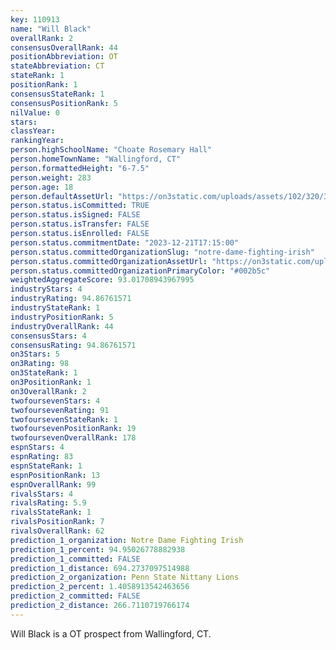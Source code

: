 ```yaml
---
key: 110913
name: "Will Black"
overallRank: 2
consensusOverallRank: 44
positionAbbreviation: OT
stateAbbreviation: CT
stateRank: 1
positionRank: 1
consensusStateRank: 1
consensusPositionRank: 5
nilValue: 0
stars: 
classYear: 
rankingYear: 
person.highSchoolName: "Choate Rosemary Hall"
person.homeTownName: "Wallingford, CT"
person.formattedHeight: "6-7.5"
person.weight: 283
person.age: 18
person.defaultAssetUrl: "https://on3static.com/uploads/assets/102/320/320102.jpg"
person.status.isCommitted: TRUE
person.status.isSigned: FALSE
person.status.isTransfer: FALSE
person.status.isEnrolled: FALSE
person.status.commitmentDate: "2023-12-21T17:15:00"
person.status.committedOrganizationSlug: "notre-dame-fighting-irish"
person.status.committedOrganizationAssetUrl: "https://on3static.com/uploads/assets/123/150/150123.svg"
person.status.committedOrganizationPrimaryColor: "#002b5c"
weightedAggregateScore: 93.01708943967995
industryStars: 4
industryRating: 94.86761571
industryStateRank: 1
industryPositionRank: 5
industryOverallRank: 44
consensusStars: 4
consensusRating: 94.86761571
on3Stars: 5
on3Rating: 98
on3StateRank: 1
on3PositionRank: 1
on3OverallRank: 2
twofoursevenStars: 4
twofoursevenRating: 91
twofoursevenStateRank: 1
twofoursevenPositionRank: 19
twofoursevenOverallRank: 178
espnStars: 4
espnRating: 83
espnStateRank: 1
espnPositionRank: 13
espnOverallRank: 99
rivalsStars: 4
rivalsRating: 5.9
rivalsStateRank: 1
rivalsPositionRank: 7
rivalsOverallRank: 62
prediction_1_organization: Notre Dame Fighting Irish
prediction_1_percent: 94.95026778882938
prediction_1_committed: FALSE
prediction_1_distance: 694.2737097514988
prediction_2_organization: Penn State Nittany Lions
prediction_2_percent: 1.4058913542463656
prediction_2_committed: FALSE
prediction_2_distance: 266.7110719766174
---
```

Will Black is a OT prospect from Wallingford, CT.